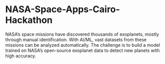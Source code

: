 # NASA-Space-Apps-Cairo-Hackathon
NASA’s space missions have discovered thousands of exoplanets, mostly through manual identification. With AI/ML, vast datasets from these missions can be analyzed automatically. The challenge is to build a model trained on NASA’s open-source exoplanet data to detect new planets with high accuracy.
